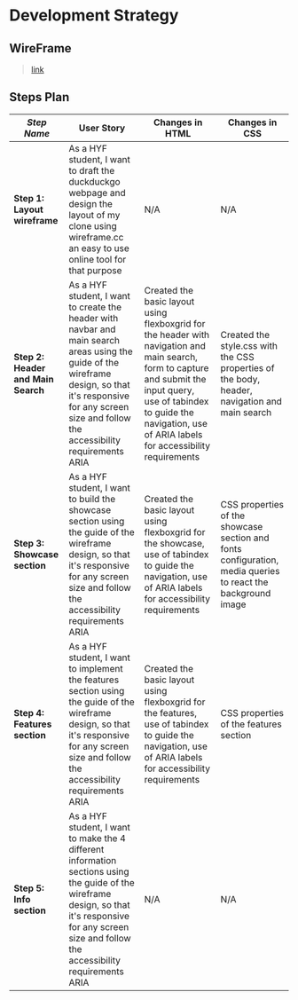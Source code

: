 # Development Strategy

## WireFrame

> [link](https://wireframe.cc/c2RzFq)

## Steps Plan


| _Step Name_ | User Story | Changes in HTML | Changes in CSS |
| --- | --- | --- | --- |
| __Step 1: Layout wireframe__ | As a HYF student, I want to draft the duckduckgo webpage and design the layout of my clone using wireframe.cc an easy to use online tool for that purpose | N/A | N/A |
| __Step 2: Header and Main Search__ | As a HYF student, I want to create the header with navbar and main search areas using the guide of the wireframe design, so that it's responsive for any screen size and follow the accessibility requirements ARIA | Created the basic layout using flexboxgrid for the header with navigation and main search, form to capture and submit the input query, use of tabindex to guide the navigation, use of ARIA labels for accessibility requirements | Created the style.css with the CSS properties of the body, header, navigation and main search |
| __Step 3: Showcase section__ | As a HYF student, I want to build the showcase section using the guide of the wireframe design, so that it's responsive for any screen size and follow the accessibility requirements ARIA| Created the basic layout using flexboxgrid for the showcase, use of tabindex to guide the navigation, use of ARIA labels for accessibility requirements | CSS properties of the showcase section and fonts configuration, media queries to react the background image |
| __Step 4: Features section__ | As a HYF student, I want to implement the features section using the guide of the wireframe design, so that it's responsive for any screen size and follow the accessibility requirements ARIA | Created the basic layout using flexboxgrid for the features, use of tabindex to guide the navigation, use of ARIA labels for accessibility requirements | CSS properties of the features section |
| __Step 5: Info section__ | As a HYF student, I want to make the 4 different information sections using the guide of the wireframe design, so that it's responsive for any screen size and follow the accessibility requirements ARIA | N/A | N/A |
